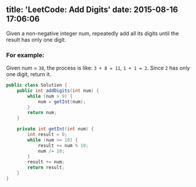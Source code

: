 title: 'LeetCode: Add Digits'
date: 2015-08-16 17:06:06
---
Given a non-negative integer num, repeatedly add all its digits until the result has only one digit.

### For example:

Given num = `38`, the process is like: `3 + 8 = 11`, `1 + 1 = 2`. Since `2` has only one digit, return it.

```java
public class Solution {
    public int addDigits(int num) {
        while (num > 9) {
            num = getInt(num);
        }
        return num;
    }

    private int getInt(int num) {
        int result = 0;
        while (num >= 10) {
            result += num % 10;
            num /= 10;
        }
        result += num;
        return result;
    }
}
```